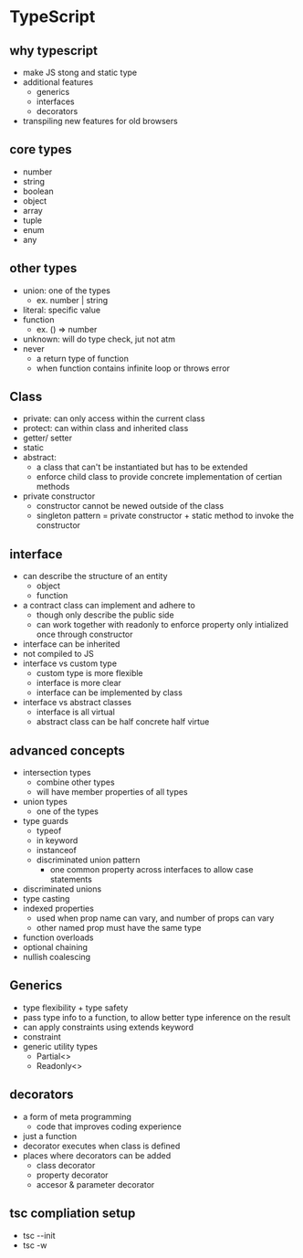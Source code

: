 # TypeScript

## why typescript
- make JS stong and static type
- additional features
  - generics
  - interfaces
  - decorators
- transpiling new features for old browsers

## core types
- number
- string
- boolean
- object
- array
- tuple
- enum
- any

## other types
- union: one of the types
  - ex. number | string
- literal: specific value
- function
  - ex. () => number
- unknown: will do type check, jut not atm
- never
  - a return type of function
  - when function contains infinite loop or throws error


## Class
- private: can only access within the current class
- protect: can within class and inherited class
- getter/ setter
- static
- abstract:
  - a class that can't be instantiated but has to be extended
  - enforce child class to provide concrete implementation of certian methods
- private constructor
  - constructor cannot be newed outside of the class
  - singleton pattern = private constructor + static method to invoke the constructor

## interface
- can describe the structure of an entity
  - object
  - function
- a contract class can implement and adhere to
  - though only describe the public side
  - can work together with readonly to enforce property only intialized once through constructor
- interface can be inherited
- not compiled to JS
- interface vs custom type
  - custom type is more flexible
  - interface is more clear
  - interface can be implemented by class
- interface vs abstract classes
  - interface is all virtual
  - abstract class can be half concrete half virtue

## advanced concepts
- intersection types
  - combine other types
  - will have member properties of all types
- union types
  - one of the types
- type guards
  - typeof
  - in keyword
  - instanceof
  - discriminated union pattern
    - one common property across interfaces to allow case statements
- discriminated unions
- type casting
- indexed properties
  - used when prop name can vary, and number of props can vary
  - other named prop must have the same type
- function overloads
- optional chaining
- nullish coalescing

## Generics
- type flexibility + type safety
- pass type info to a function, to allow better type inference on the result
- can apply constraints using extends keyword
- constraint
- generic utility types
  - Partial<>
  - Readonly<>

## decorators
- a form of meta programming
  - code that improves coding experience
- just a function
- decorator executes when class is defined
- places where decorators can be added
  - class decorator
  - property decorator
  - accesor & parameter decorator


## tsc compliation setup
- tsc --init
- tsc -w